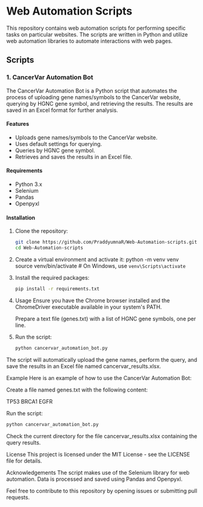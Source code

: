 # Web Automation Scripts

This repository contains web automation scripts for performing specific tasks on particular websites. The scripts are written in Python and utilize web automation libraries to automate interactions with web pages.

## Scripts

### 1. CancerVar Automation Bot

The CancerVar Automation Bot is a Python script that automates the process of uploading gene names/symbols to the CancerVar website, querying by HGNC gene symbol, and retrieving the results. The results are saved in an Excel format for further analysis.

#### Features

- Uploads gene names/symbols to the CancerVar website.
- Uses default settings for querying.
- Queries by HGNC gene symbol.
- Retrieves and saves the results in an Excel file.

#### Requirements

- Python 3.x
- Selenium
- Pandas
- Openpyxl

#### Installation

1. Clone the repository:
   ```bash
   git clone https://github.com/PraddyumnaR/Web-Automation-scripts.git
   cd Web-Automation-scripts
2. Create a virtual environment and activate it:
   python -m venv venv
   source venv/bin/activate  # On Windows, use `venv\Scripts\activate`
3. Install the required packages:
   ```bash
   pip install -r requirements.txt
4. Usage
   Ensure you have the Chrome browser installed and the ChromeDriver executable available in your system's PATH.

   Prepare a text file (genes.txt) with a list of HGNC gene symbols, one per line.

5. Run the script:
   ```bash
   python cancervar_automation_bot.py

The script will automatically upload the gene names, perform the query, and save the results in an Excel file named cancervar_results.xlsx.

Example
Here is an example of how to use the CancerVar Automation Bot:

Create a file named genes.txt with the following content:

TP53
BRCA1
EGFR

Run the script:

```bash
python cancervar_automation_bot.py
```
Check the current directory for the file cancervar_results.xlsx containing the query results.

License
This project is licensed under the MIT License - see the LICENSE file for details.

Acknowledgements
The script makes use of the Selenium library for web automation.
Data is processed and saved using Pandas and Openpyxl.

Feel free to contribute to this repository by opening issues or submitting pull requests.


